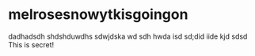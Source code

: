 # melrosesnowytkisgoingon
dadhadsdh shdshduwdhs sdwjdska wd sdh hwda isd sd;did iide kjd sdsd 
This is secret!
